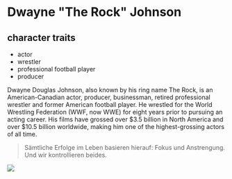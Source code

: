 # Dwayne "The Rock" Johnson
## character traits
* actor
* wrestler
* professional football player
* producer

Dwayne Douglas Johnson, also known by his ring name The Rock, is an American-Canadian actor, producer, businessman, retired professional wrestler and former American football player. He wrestled for the World Wrestling Federation (WWF, now WWE) for eight years prior to pursuing an acting career. His films have grossed over $3.5 billion in North America and over $10.5 billion worldwide, making him one of the highest-grossing actors of all time.

> Sämtliche Erfolge im Leben basieren hierauf: Fokus und Anstrengung. 
> Und wir kontrollieren beides.

<img src="https://commons.wikimedia.org/wiki/Category:Dwayne_Johnson#/media/File:Mme_Tussaud_museum_(2847535719).jpg"/>